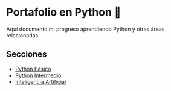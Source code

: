 # Portafolio en Python 🐍

Aquí documento mi progreso aprendiendo Python y otras áreas relacionadas.

## Secciones

- [Python Básico](./python_basico/)
- [Python Intermedio](./python_intermedio/)
- [Inteligencia Artificial](./inteligencia_artificial/)

